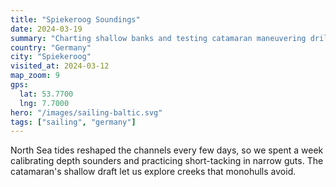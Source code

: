 ```yaml
---
title: "Spiekeroog Soundings"
date: 2024-03-19
summary: "Charting shallow banks and testing catamaran maneuvering drills."
country: "Germany"
city: "Spiekeroog"
visited_at: 2024-03-12
map_zoom: 9
gps:
  lat: 53.7700
  lng: 7.7000
hero: "/images/sailing-baltic.svg"
tags: ["sailing", "germany"]
---
```


North Sea tides reshaped the channels every few days, so we spent a week calibrating depth sounders and practicing short-tacking in narrow guts. The catamaran's shallow draft let us explore creeks that monohulls avoid.
